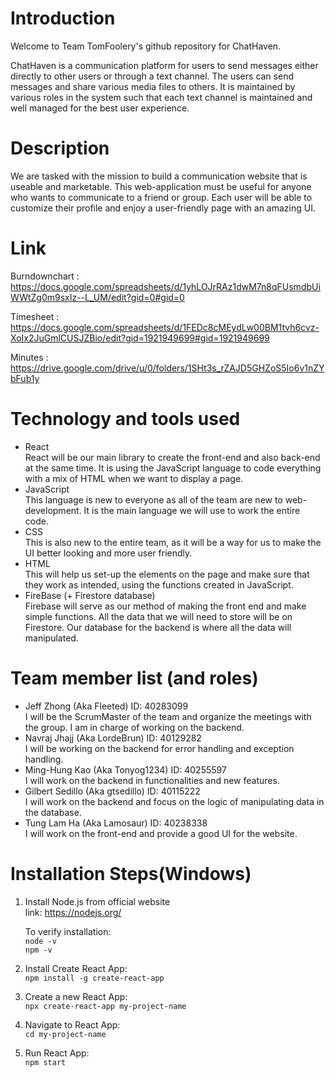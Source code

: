# Introduction

Welcome to Team TomFoolery's github repository for ChatHaven.

ChatHaven is a communication platform for users to send messages either directly to other users or through a text channel. The users can send messages and share various media files to others. It is maintained by various roles in the system such that each text channel is maintained and well managed for the best user experience.

# Description
We are tasked with the mission to build a communication website that is useable and marketable. This web-application must be useful for anyone who wants to communicate to a friend or group. Each user will be able to customize their profile and enjoy a user-friendly page with an amazing UI.

# Link <br/>
Burndownchart : https://docs.google.com/spreadsheets/d/1yhLOJrRAz1dwM7n8qFUsmdbUiWWtZg0m9sxIz--L_UM/edit?gid=0#gid=0<br/>

Timesheet : https://docs.google.com/spreadsheets/d/1FEDc8cMEydLw00BM1tvh6cvz-XoIx2JuGmlCUSJZBio/edit?gid=1921949699#gid=1921949699<br/>

Minutes : https://drive.google.com/drive/u/0/folders/1SHt3s_rZAJD5GHZoS5Io6v1nZYbFub1y<br/>
# Technology and tools used

- React <br>
React will be our main library to create the front-end and also back-end at the same time. It is using the JavaScript language to code everything with a mix of HTML when we want to display a page. <br/>
- JavaScript <br/>
This language is new to everyone as all of the team are new to web-development. It is the main language we will use to work the entire code. <br/>
- CSS <br/>
This is also new to the entire team, as it will be a way for us to make the UI better looking and more user friendly. <br/>
- HTML <br/>
This will help us set-up the elements on the page and make sure that they work as intended, using the functions created in JavaScript. <br/>
- FireBase (+ Firestore database) <br/>
Firebase will serve as our method of making the front end and make simple functions. All the data that we will need to store will be on Firestore. Our database for the backend is where all the data will manipulated. <br/>

# Team member list (and roles)


- Jeff Zhong (Aka Fleeted) ID: 40283099<br/>
      I will be the ScrumMaster of the team and organize the meetings with the group. I am in charge of working on the backend.<br/>
- Navraj Jhajj (Aka LordeBrun) ID: 40129282<br/>
      I will be working on the backend for error handling and exception handling.<br/>
- Ming-Hung Kao (Aka Tonyog1234) ID: 40255597<br/>
      I will work on the backend in functionalities and new features.<br/>
- Gilbert Sedillo (Aka gtsedillo) ID: 40115222<br/>
      I will work on the backend and focus on the logic of manipulating data in the database.<br/>
- Tung Lam Ha (Aka Lamosaur) ID: 40238338<br/>
      I will work on the front-end and provide a good UI for the website.<br/>


# Installation Steps(Windows)

1. Install Node.js from official website<br/>
   link: https://nodejs.org/ <br/>

   To verify installation: <br/>
   `node -v`<br/>
   `npm -v`<br/>

2.  Install Create React App:<br/>
    `npm install -g create-react-app`<br/>

3. Create a new React App:<br/>
    `npx create-react-app my-project-name`<br/>

4.  Navigate to React App:<br/>
    `cd my-project-name`<br/>

5. Run React App:<br/>
    `npm start`<br/>

